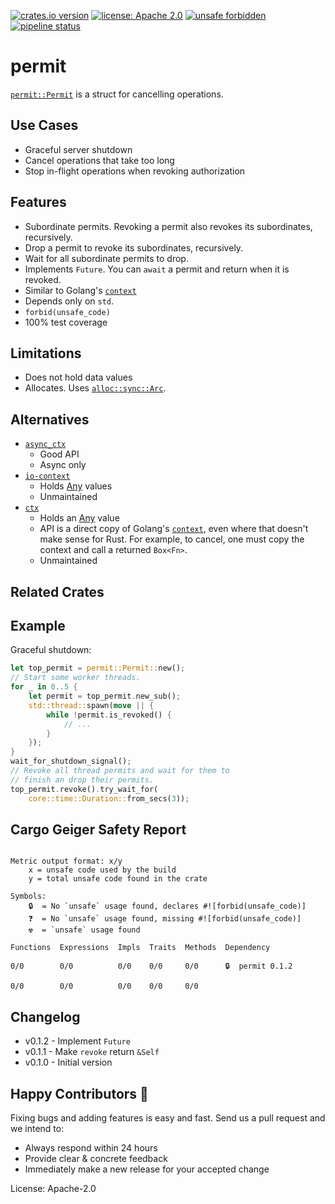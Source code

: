 [![crates.io version](https://img.shields.io/crates/v/permit.svg)](https://crates.io/crates/permit)
[![license: Apache 2.0](https://gitlab.com/leonhard-llc/ops/-/raw/main/license-apache-2.0.svg)](https://gitlab.com/leonhard-llc/ops/-/raw/main/permit/LICENSE)
[![unsafe forbidden](https://gitlab.com/leonhard-llc/ops/-/raw/main/unsafe-forbidden.svg)](https://github.com/rust-secure-code/safety-dance/)
[![pipeline status](https://gitlab.com/leonhard-llc/ops/badges/main/pipeline.svg)](https://gitlab.com/leonhard-llc/ops/-/pipelines)

# permit

[`permit::Permit`](https://docs.rs/permit/latest/permit/struct.Permit.html)
is a struct for cancelling operations.

## Use Cases
- Graceful server shutdown
- Cancel operations that take too long
- Stop in-flight operations when revoking authorization

## Features
- Subordinate permits.
  Revoking a permit also revokes its subordinates, recursively.
- Drop a permit to revoke its subordinates, recursively.
- Wait for all subordinate permits to drop.
- Implements `Future`.  You can `await` a permit and return when it is revoked.
- Similar to Golang's [`context`](https://golang.org/pkg/context/)
- Depends only on `std`.
- `forbid(unsafe_code)`
- 100% test coverage

## Limitations
- Does not hold data values
- Allocates.  Uses [`alloc::sync::Arc`](https://doc.rust-lang.org/alloc/sync/struct.Arc.html).

## Alternatives
- [`async_ctx`](https://crates.io/crates/async_ctx)
  - Good API
  - Async only
- [`io-context`](https://crates.io/crates/io-context)
  - Holds [Any](https://doc.rust-lang.org/core/any/trait.Any.html) values
  - Unmaintained
- [`ctx`](https://crates.io/crates/ctx)
  - Holds an [Any](https://doc.rust-lang.org/core/any/trait.Any.html) value
  - API is a direct copy of Golang's
    [`context`](https://golang.org/pkg/context/),
    even where that doesn't make sense for Rust.
    For example, to cancel, one must copy the context and call
    a returned `Box<Fn>`.
  - Unmaintained

## Related Crates

## Example

Graceful shutdown:
```rust
let top_permit = permit::Permit::new();
// Start some worker threads.
for _ in 0..5 {
    let permit = top_permit.new_sub();
    std::thread::spawn(move || {
        while !permit.is_revoked() {
            // ...
        }
    });
}
wait_for_shutdown_signal();
// Revoke all thread permits and wait for them to
// finish an drop their permits.
top_permit.revoke().try_wait_for(
    core::time::Duration::from_secs(3));
```

## Cargo Geiger Safety Report
```

Metric output format: x/y
    x = unsafe code used by the build
    y = total unsafe code found in the crate

Symbols: 
    🔒  = No `unsafe` usage found, declares #![forbid(unsafe_code)]
    ❓  = No `unsafe` usage found, missing #![forbid(unsafe_code)]
    ☢️  = `unsafe` usage found

Functions  Expressions  Impls  Traits  Methods  Dependency

0/0        0/0          0/0    0/0     0/0      🔒  permit 0.1.2

0/0        0/0          0/0    0/0     0/0    

```
## Changelog
- v0.1.2 - Implement `Future`
- v0.1.1 - Make `revoke` return `&Self`
- v0.1.0 - Initial version

## Happy Contributors 🙂
Fixing bugs and adding features is easy and fast.
Send us a pull request and we intend to:
- Always respond within 24 hours
- Provide clear & concrete feedback
- Immediately make a new release for your accepted change

License: Apache-2.0
